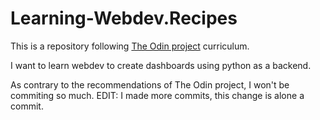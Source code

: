 # Learning-Webdev.Recipes
This is a repository following [The Odin project](www.theodinproject.com) curriculum. 

I want to learn webdev to create dashboards using python as a backend.

As contrary to the recommendations of The Odin project, I won't be commiting so much. EDIT: I made more commits, this change is alone a commit.